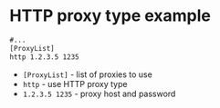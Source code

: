 # HTTP proxy type example

```txt
#...
[ProxyList]
http 1.2.3.5 1235

```

- `[ProxyList]` - list of proxies to use
- `http` - use HTTP proxy type
- `1.2.3.5 1235` - proxy host and password


